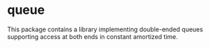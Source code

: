 queue
=====

This package contains a library implementing
double-ended queues supporting access at both
ends in constant amortized time.
